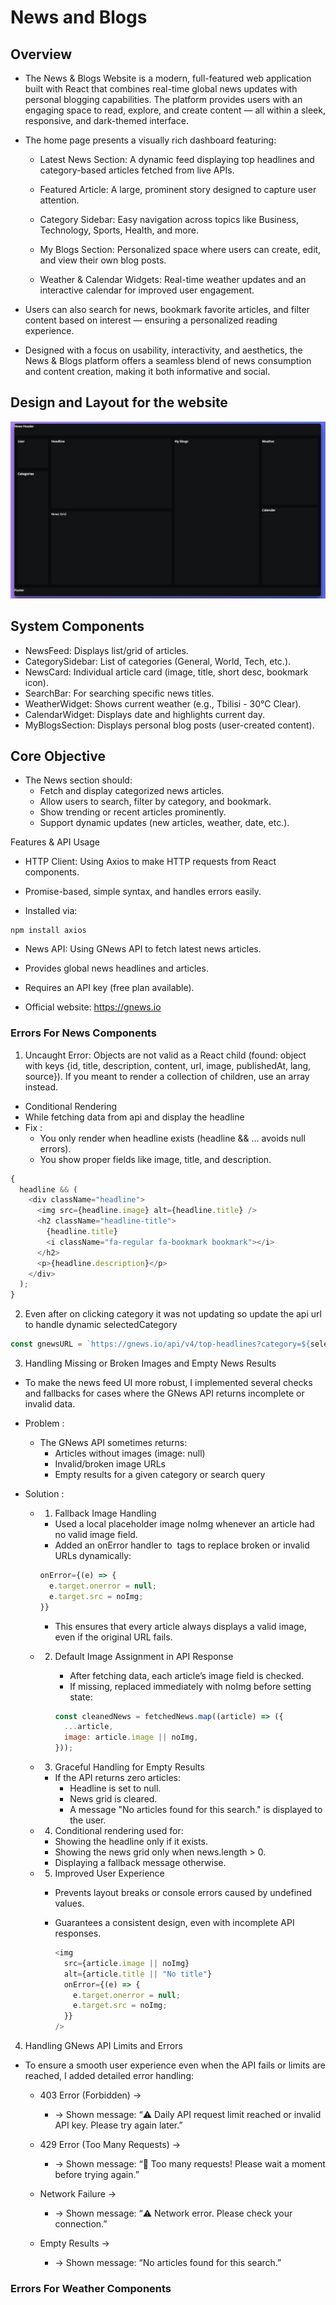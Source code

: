 # News and Blogs

## Overview

- The News & Blogs Website is a modern, full-featured web application built with React that combines real-time global news updates with personal blogging capabilities. The platform provides users with an engaging space to read, explore, and create content — all within a sleek, responsive, and dark-themed interface.

- The home page presents a visually rich dashboard featuring:

  - Latest News Section: A dynamic feed displaying top headlines and category-based articles fetched from live APIs.

  - Featured Article: A large, prominent story designed to capture user attention.

  - Category Sidebar: Easy navigation across topics like Business, Technology, Sports, Health, and more.

  - My Blogs Section: Personalized space where users can create, edit, and view their own blog posts.

  - Weather & Calendar Widgets: Real-time weather updates and an interactive calendar for improved user engagement.

- Users can also search for news, bookmark favorite articles, and filter content based on interest — ensuring a personalized reading experience.

- Designed with a focus on usability, interactivity, and aesthetics, the News & Blogs platform offers a seamless blend of news consumption and content creation, making it both informative and social.

## Design and Layout for the website

![alt text](image.png)

## System Components

- NewsFeed: Displays list/grid of articles.
- CategorySidebar: List of categories (General, World, Tech, etc.).
- NewsCard: Individual article card (image, title, short desc, bookmark icon).
- SearchBar: For searching specific news titles.
- WeatherWidget: Shows current weather (e.g., Tbilisi - 30°C Clear).
- CalendarWidget: Displays date and highlights current day.
- MyBlogsSection: Displays personal blog posts (user-created content).

## Core Objective

- The News section should:
  - Fetch and display categorized news articles.
  - Allow users to search, filter by category, and bookmark.
  - Show trending or recent articles prominently.
  - Support dynamic updates (new articles, weather, date, etc.).

Features & API Usage

- HTTP Client: Using Axios to make HTTP requests from React components.

- Promise-based, simple syntax, and handles errors easily.

- Installed via:

```shell
npm install axios
```

- News API: Using GNews API to fetch latest news articles.

- Provides global news headlines and articles.

- Requires an API key (free plan available).

- Official website: https://gnews.io

### Errors For News Components

1. Uncaught Error: Objects are not valid as a React child (found: object with keys {id, title, description, content, url, image, publishedAt, lang, source}). If you meant to render a collection of children, use an array instead.

- Conditional Rendering
- While fetching data from api and display the headline
- Fix :
  - You only render when headline exists (headline && ... avoids null errors).
  - You show proper fields like image, title, and description.

```js
{
  headline && (
    <div className="headline">
      <img src={headline.image} alt={headline.title} />
      <h2 className="headline-title">
        {headline.title}
        <i className="fa-regular fa-bookmark bookmark"></i>
      </h2>
      <p>{headline.description}</p>
    </div>
  );
}
```

2. Even after on clicking category it was not updating so update the api url to handle dynamic selectedCategory

```js
const gnewsURL = `https://gnews.io/api/v4/top-headlines?category=${selectedCategory}&lang=en&apikey=e44e09001f7655277af07cd5512bf391`;
```

3. Handling Missing or Broken Images and Empty News Results

- To make the news feed UI more robust, I implemented several checks and fallbacks for cases where the GNews API returns incomplete or invalid data.

- Problem :

  - The GNews API sometimes returns:
    - Articles without images (image: null)
    - Invalid/broken image URLs
    - Empty results for a given category or search query

- Solution :

  - 1. Fallback Image Handling

    - Used a local placeholder image noImg whenever an article had no valid image field.
    - Added an onError handler to <img> tags to replace broken or invalid URLs dynamically:

    ```js
    onError={(e) => {
      e.target.onerror = null;
      e.target.src = noImg;
    }}

    ```

    - This ensures that every article always displays a valid image, even if the original URL fails.

  - 2.  Default Image Assignment in API Response

        - After fetching data, each article’s image field is checked.
        - If missing, replaced immediately with noImg before setting state:

        ```js
        const cleanedNews = fetchedNews.map((article) => ({
          ...article,
          image: article.image || noImg,
        }));
        ```

  - 3. Graceful Handling for Empty Results

    - If the API returns zero articles:
      - Headline is set to null.
      - News grid is cleared.
      - A message "No articles found for this search." is displayed to the user.

  - 4. Conditional rendering used for:

    - Showing the headline only if it exists.
    - Showing the news grid only when news.length > 0.
    - Displaying a fallback message otherwise.

  - 5.  Improved User Experience

    - Prevents layout breaks or console errors caused by undefined values.
    - Guarantees a consistent design, even with incomplete API responses.

      ```js
      <img
        src={article.image || noImg}
        alt={article.title || "No title"}
        onError={(e) => {
          e.target.onerror = null;
          e.target.src = noImg;
        }}
      />
      ```

4. Handling GNews API Limits and Errors

- To ensure a smooth user experience even when the API fails or limits are reached, I added detailed error handling:

  - 403 Error (Forbidden) →

    - → Shown message: “⚠️ Daily API request limit reached or invalid API key. Please try again later.”

  - 429 Error (Too Many Requests) →

    - → Shown message: “🚫 Too many requests! Please wait a moment before trying again.”

  - Network Failure →

    - → Shown message: “⚠️ Network error. Please check your connection.”

  - Empty Results →
    - → Shown message: “No articles found for this search.”

### Errors For Weather Components
